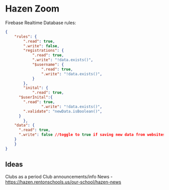 # Hazen Zoom

Firebase Realtime Database rules:

```JSON
{
	"rules": {
		".read": true,
		".write": false,
		"registrations": {
			".read": true,
			".write": "!data.exists()",
			"$username": {
				".read": true,
				".write": "!data.exists()",
			}
		},
		"inital": {
			".read": true,
      "$userInital":{
        ".read": true,
				".write": "!data.exists()",
        ".validate": "newData.isBoolean()",
      }
		},
    "data": {
      ".read": true,
      ".write": false //toggle to true if saving new data from websites
    }
	}
}

```

## Ideas

Clubs as a period
Club announcements/info
News - https://hazen.rentonschools.us/our-school/hazen-news
